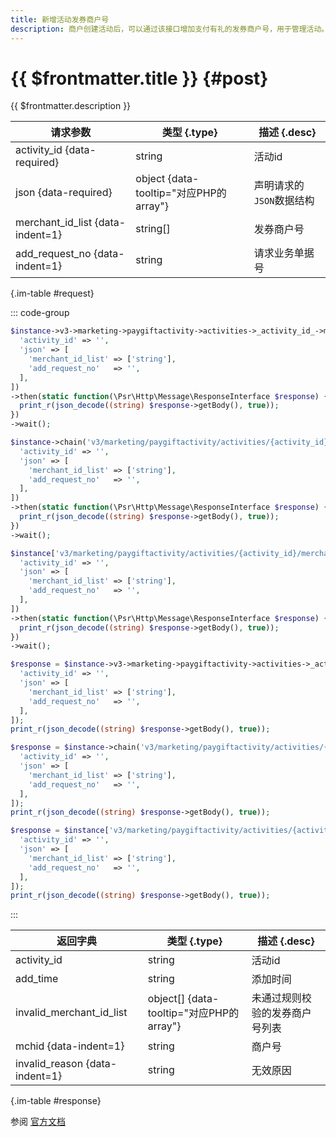 ```yaml
---
title: 新增活动发券商户号
description: 商户创建活动后，可以通过该接口增加支付有礼的发券商户号，用于管理活动。
---
```


# {{ $frontmatter.title }} {#post}

{{ $frontmatter.description }}

| 请求参数 | 类型 {.type} | 描述 {.desc}
| --- | --- | ---
| activity_id {data-required} | string | 活动id
| json {data-required} | object {data-tooltip="对应PHP的array"} | 声明请求的`JSON`数据结构
| merchant_id_list {data-indent=1} | string[] | 发券商户号
| add_request_no {data-indent=1} | string | 请求业务单据号

{.im-table #request}

::: code-group

```php [异步纯链式]
$instance->v3->marketing->paygiftactivity->activities->_activity_id_->merchants->add->postAsync([
  'activity_id' => '',
  'json' => [
    'merchant_id_list' => ['string'],
    'add_request_no'   => '',
  ],
])
->then(static function(\Psr\Http\Message\ResponseInterface $response) {
  print_r(json_decode((string) $response->getBody(), true));
})
->wait();
```

```php [异步声明式]
$instance->chain('v3/marketing/paygiftactivity/activities/{activity_id}/merchants/add')->postAsync([
  'activity_id' => '',
  'json' => [
    'merchant_id_list' => ['string'],
    'add_request_no'   => '',
  ],
])
->then(static function(\Psr\Http\Message\ResponseInterface $response) {
  print_r(json_decode((string) $response->getBody(), true));
})
->wait();
```

```php [异步属性式]
$instance['v3/marketing/paygiftactivity/activities/{activity_id}/merchants/add']->postAsync([
  'activity_id' => '',
  'json' => [
    'merchant_id_list' => ['string'],
    'add_request_no'   => '',
  ],
])
->then(static function(\Psr\Http\Message\ResponseInterface $response) {
  print_r(json_decode((string) $response->getBody(), true));
})
->wait();
```

```php [同步纯链式]
$response = $instance->v3->marketing->paygiftactivity->activities->_activity_id_->merchants->add->post([
  'activity_id' => '',
  'json' => [
    'merchant_id_list' => ['string'],
    'add_request_no'   => '',
  ],
]);
print_r(json_decode((string) $response->getBody(), true));
```

```php [同步声明式]
$response = $instance->chain('v3/marketing/paygiftactivity/activities/{activity_id}/merchants/add')->post([
  'activity_id' => '',
  'json' => [
    'merchant_id_list' => ['string'],
    'add_request_no'   => '',
  ],
]);
print_r(json_decode((string) $response->getBody(), true));
```

```php [同步属性式]
$response = $instance['v3/marketing/paygiftactivity/activities/{activity_id}/merchants/add']->post([
  'activity_id' => '',
  'json' => [
    'merchant_id_list' => ['string'],
    'add_request_no'   => '',
  ],
]);
print_r(json_decode((string) $response->getBody(), true));
```

:::

| 返回字典 | 类型 {.type} | 描述 {.desc}
| --- | --- | ---
| activity_id | string | 活动id
| add_time | string | 添加时间
| invalid_merchant_id_list | object[] {data-tooltip="对应PHP的array"} | 未通过规则校验的发券商户号列表
| mchid {data-indent=1} | string | 商户号
| invalid_reason {data-indent=1} | string | 无效原因

{.im-table #response}

参阅 [官方文档](https://pay.weixin.qq.com/wiki/doc/apiv3/wxpay/marketing/paygiftactivity/chapter3_8.shtml)
